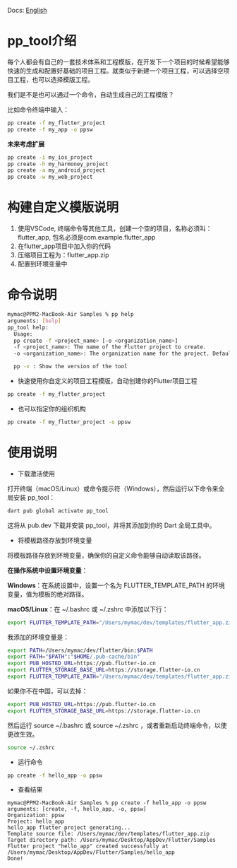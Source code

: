 Docs: [English](README.en.md)

# pp_tool介绍

每个人都会有自己的一套技术体系和工程模版，在开发下一个项目的时候希望能够快速的生成和配置好基础的项目工程。就类似于新建一个项目工程，可以选择空项目工程，也可以选择模版工程。

我们是不是也可以通过一个命令，自动生成自己的工程模版？

比如命令终端中输入：

``` bash
pp create -f my_flutter_project
pp create -f my_app -o ppsw
```

**未来考虑扩展**

``` bash
pp create -i my_ios_project
pp create -h my_harmoney_project
pp create -a my_android_project
pp create -w my_web_project
```

# 构建自定义模版说明

1. 使用VSCode, 终端命令等其他工具，创建一个空的项目，名称必须叫：flutter_app,  包名必须是com.example.flutter_app
2. 在flutter_app项目中加入你的代码
3. 压缩项目工程为：flutter_app.zip
4. 配置到环境变量中

# 命令说明

``` bash
mymac@PPM2-MacBook-Air Samples % pp help
arguments: [help]
pp_tool help:
  Usage:
  pp create -f <project_name> [-o <organization_name>]
  -f <project_name>: The name of the Flutter project to create.
  -o <organization_name>: The organization name for the project. Defaults to 'example'.

  pp -v : Show the version of the tool
```

- 快速使用你自定义的项目工程模版，自动创建你的Flutter项目工程

``` bash
pp create -f my_flutter_project
```

- 也可以指定你的组织机构

``` bash
pp create -f my_flutter_project -o ppsw
```

# 使用说明

- 下载激活使用

打开终端（macOS/Linux）或命令提示符（Windows），然后运行以下命令来全局安装 pp_tool：

``` bash
dart pub global activate pp_tool
```

这将从 pub.dev 下载并安装 pp_tool，并将其添加到你的 Dart 全局工具中。

- 将模板路径存放到环境变量

将模板路径存放到环境变量，确保你的自定义命令能够自动读取该路径。

**在操作系统中设置环境变量**：

**Windows**：在系统设置中，设置一个名为 FLUTTER_TEMPLATE_PATH 的环境变量，值为模板的绝对路径。

**macOS/Linux**：在 ~/.bashrc 或 ~/.zshrc 中添加以下行：

``` bash
export FLUTTER_TEMPLATE_PATH="/Users/mymac/dev/templates/flutter_app.zip"
```

我添加的环境变量是：

``` bash
export PATH=/Users/mymac/dev/flutter/bin:$PATH
export PATH="$PATH":"$HOME/.pub-cache/bin"
export PUB_HOSTED_URL=https://pub.flutter-io.cn
export FLUTTER_STORAGE_BASE_URL=https://storage.flutter-io.cn
export FLUTTER_TEMPLATE_PATH="/Users/mymac/dev/templates/flutter_app.zip"
```

如果你不在中国，可以去掉：

``` bash
export PUB_HOSTED_URL=https://pub.flutter-io.cn
export FLUTTER_STORAGE_BASE_URL=https://storage.flutter-io.cn
```

然后运行 source ~/.bashrc 或 source ~/.zshrc ，或者重新启动终端命令，以使更改生效。

``` bash
source ~/.zshrc
```

- 运行命令

```bash
pp create -f hello_app -o ppsw
```

- 查看结果

```
mymac@PPM2-MacBook-Air Samples % pp create -f hello_app -o ppsw
arguments: [create, -f, hello_app, -o, ppsw]
Organization: ppsw
Project: hello_app
hello_app flutter project generating...
Template source file: /Users/mymac/dev/templates/flutter_app.zip
Target directory path: /Users/mymac/Desktop/AppDev/Flutter/Samples
Flutter project "hello_app" created successfully at /Users/mymac/Desktop/AppDev/Flutter/Samples/hello_app
Done!
```
